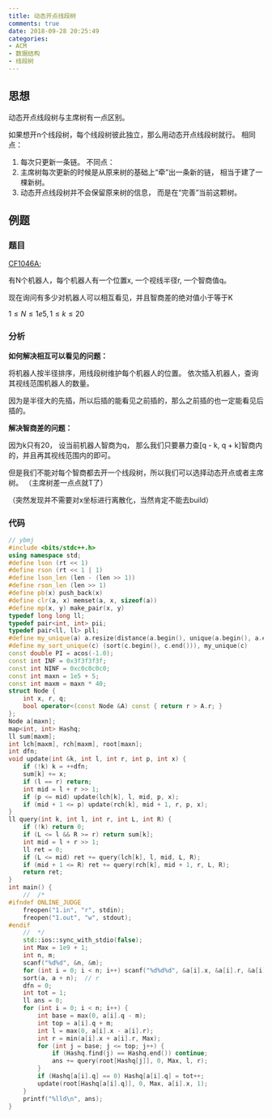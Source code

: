 ```yaml
---
title: 动态开点线段树
comments: true
date: 2018-09-28 20:25:49
categories:
- ACM
- 数据结构
- 线段树
---
```


## 思想
动态开点线段树与主席树有一点区别。

如果想开n个线段树，每个线段树彼此独立，那么用动态开点线段树就行。
相同点：
1. 每次只更新一条链。
不同点：
1. 主席树每次更新的时候是从原来树的基础上“牵”出一条新的链， 相当于建了一棵新树。
2. 动态开点线段树并不会保留原来树的信息， 而是在“完善”当前这颗树。
## 例题

### 题目
[CF1046A](http://codeforces.com/contest/1046/problem/A);

有N个机器人，每个机器人有一个位置x, 一个视线半径r, 一个智商值q。 

现在询问有多少对机器人可以相互看见，并且智商差的绝对值小于等于K

$1 \leq N \leq 1e5, 1 \leq k \leq 20$

### 分析
**如何解决相互可以看见的问题：**

将机器人按半径排序，用线段树维护每个机器人的位置。 依次插入机器人，查询其视线范围机器人的数量。

因为是半径大的先插，所以后插的能看见之前插的，那么之前插的也一定能看见后插的。

**解决智商差的问题：**

因为k只有20， 设当前机器人智商为q， 那么我们只要暴力查[q - k, q + k]智商内的，并且再其视线范围内的即可。

但是我们不能对每个智商都去开一个线段树，所以我们可以选择动态开点或者主席树。 （主席树差一点点就T了）

（突然发现并不需要对x坐标进行离散化，当然肯定不能去build）


### 代码
```cpp
// ybmj
#include <bits/stdc++.h>
using namespace std;
#define lson (rt << 1)
#define rson (rt << 1 | 1)
#define lson_len (len - (len >> 1))
#define rson_len (len >> 1)
#define pb(x) push_back(x)
#define clr(a, x) memset(a, x, sizeof(a))
#define mp(x, y) make_pair(x, y)
typedef long long ll;
typedef pair<int, int> pii;
typedef pair<ll, ll> pll;
#define my_unique(a) a.resize(distance(a.begin(), unique(a.begin(), a.end())))
#define my_sort_unique(c) (sort(c.begin(), c.end())), my_unique(c)
const double PI = acos(-1.0);
const int INF = 0x3f3f3f3f;
const int NINF = 0xc0c0c0c0;
const int maxn = 1e5 + 5;
const int maxm = maxn * 40;
struct Node {
    int x, r, q;
    bool operator<(const Node &A) const { return r > A.r; }
};
Node a[maxn];
map<int, int> Hashq;
ll sum[maxm];
int lch[maxm], rch[maxm], root[maxn];
int dfn;
void update(int &k, int l, int r, int p, int x) {
    if (!k) k = ++dfn;
    sum[k] += x;
    if (l == r) return;
    int mid = l + r >> 1;
    if (p <= mid) update(lch[k], l, mid, p, x);
    if (mid + 1 <= p) update(rch[k], mid + 1, r, p, x);
}
ll query(int k, int l, int r, int L, int R) {
    if (!k) return 0;
    if (L <= l && R >= r) return sum[k];
    int mid = l + r >> 1;
    ll ret = 0;
    if (L <= mid) ret += query(lch[k], l, mid, L, R);
    if (mid + 1 <= R) ret += query(rch[k], mid + 1, r, L, R);
    return ret;
}
int main() {
    //	/*
#ifndef ONLINE_JUDGE
    freopen("1.in", "r", stdin);
    freopen("1.out", "w", stdout);
#endif
    //	*/
    std::ios::sync_with_stdio(false);
    int Max = 1e9 + 1;
    int n, m;
    scanf("%d%d", &n, &m);
    for (int i = 0; i < n; i++) scanf("%d%d%d", &a[i].x, &a[i].r, &a[i].q);
    sort(a, a + n);  // r
    dfn = 0;
    int tot = 1;
    ll ans = 0;
    for (int i = 0; i < n; i++) {
        int base = max(0, a[i].q - m);
        int top = a[i].q + m;
        int l = max(0, a[i].x - a[i].r);
        int r = min(a[i].x + a[i].r, Max);
        for (int j = base; j <= top; j++) {
            if (Hashq.find(j) == Hashq.end()) continue;
            ans += query(root[Hashq[j]], 0, Max, l, r);
        }
        if (Hashq[a[i].q] == 0) Hashq[a[i].q] = tot++;
        update(root[Hashq[a[i].q]], 0, Max, a[i].x, 1);
    }
    printf("%lld\n", ans);
}
```